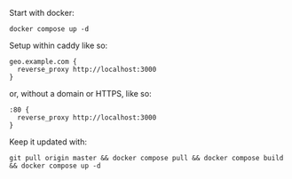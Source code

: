 Start with docker:

```
docker compose up -d
```

Setup within caddy like so:

```
geo.example.com {
  reverse_proxy http://localhost:3000
}   
```

or, without a domain or HTTPS, like so:

```
:80 {
  reverse_proxy http://localhost:3000
}
```

Keep it updated with:

```
git pull origin master && docker compose pull && docker compose build && docker compose up -d
```
